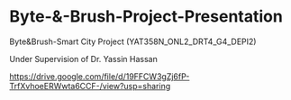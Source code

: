 # Byte-&-Brush-Project-Presentation
Byte&Brush-Smart City Project (YAT358N_ONL2_DRT4_G4_DEPI2)  

Under Supervision of Dr. Yassin Hassan

https://drive.google.com/file/d/19FFCW3gZj6fP-TrfXvhoeERWwta6CCF-/view?usp=sharing
